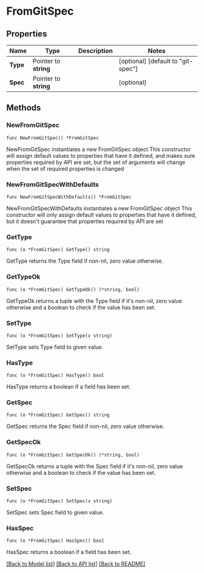 # FromGitSpec

## Properties

Name | Type | Description | Notes
------------ | ------------- | ------------- | -------------
**Type** | Pointer to **string** |  | [optional] [default to "git-spec"]
**Spec** | Pointer to **string** |  | [optional] 

## Methods

### NewFromGitSpec

`func NewFromGitSpec() *FromGitSpec`

NewFromGitSpec instantiates a new FromGitSpec object
This constructor will assign default values to properties that have it defined,
and makes sure properties required by API are set, but the set of arguments
will change when the set of required properties is changed

### NewFromGitSpecWithDefaults

`func NewFromGitSpecWithDefaults() *FromGitSpec`

NewFromGitSpecWithDefaults instantiates a new FromGitSpec object
This constructor will only assign default values to properties that have it defined,
but it doesn't guarantee that properties required by API are set

### GetType

`func (o *FromGitSpec) GetType() string`

GetType returns the Type field if non-nil, zero value otherwise.

### GetTypeOk

`func (o *FromGitSpec) GetTypeOk() (*string, bool)`

GetTypeOk returns a tuple with the Type field if it's non-nil, zero value otherwise
and a boolean to check if the value has been set.

### SetType

`func (o *FromGitSpec) SetType(v string)`

SetType sets Type field to given value.

### HasType

`func (o *FromGitSpec) HasType() bool`

HasType returns a boolean if a field has been set.

### GetSpec

`func (o *FromGitSpec) GetSpec() string`

GetSpec returns the Spec field if non-nil, zero value otherwise.

### GetSpecOk

`func (o *FromGitSpec) GetSpecOk() (*string, bool)`

GetSpecOk returns a tuple with the Spec field if it's non-nil, zero value otherwise
and a boolean to check if the value has been set.

### SetSpec

`func (o *FromGitSpec) SetSpec(v string)`

SetSpec sets Spec field to given value.

### HasSpec

`func (o *FromGitSpec) HasSpec() bool`

HasSpec returns a boolean if a field has been set.


[[Back to Model list]](../README.md#documentation-for-models) [[Back to API list]](../README.md#documentation-for-api-endpoints) [[Back to README]](../README.md)


